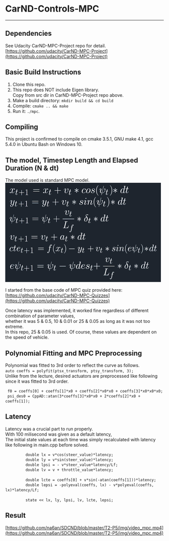 # CarND-Controls-MPC
---

## Dependencies
See Udacity CarND-MPC-Project repo for detail.
[https://github.com/udacity/CarND-MPC-Project](https://github.com/udacity/CarND-MPC-Project)  

## Basic Build Instructions
1. Clone this repo.  
2. This repo does NOT include Eigen library.  
   Copy from src dir in CarND-MPC-Project repo above.
3. Make a build directory: `mkdir build && cd build`  
4. Compile: `cmake .. && make`  
5. Run it: `./mpc`.  

## Compiling  
This project is confirmed to compile on cmake 3.5.1, GNU make 4.1, gcc 5.4.0 in Ubuntu Bash on Windows 10.

## The model, Timestep Length and Elapsed Duration (N & dt)
The model used is standard MPC model.  
![model](https://github.com/na6an/SDCND/blob/master/T2-P5/img/mpc-model.PNG)  

I started from the base code of MPC quiz provided here:  
[https://github.com/udacity/CarND-MPC-Quizzes](https://github.com/udacity/CarND-MPC-Quizzes)  

Once latency was implemented, it worked fine regardless of different combination of parameter values,  
whether it was 5 & 0.5, 10 & 0.01 or 25 & 0.05 as long as it was not too extreme.  
In this repo, 25 & 0.05 is used. Of course, these values are dependent on the speed of vehicle.

## Polynomial Fitting and MPC Preprocessing
Polynomial was fitted to 3rd order to reflect the curve as follows.  
 `auto coeffs = polyfit(ptsx_transform, ptsy_transform, 3);`  
Unlike from the lecture, desired actuators are preprocessed like following since it was fitted to 3rd order.  
```
 f0 = coeffs[0] + coeffs[1]*x0 + coeffs[2]*x0*x0 + coeffs[3]*x0*x0*x0;  
 psi_des0 = CppAD::atan(3*coeffs[3]*x0*x0 + 2*coeffs[2]*x0 + coeffs[1]);
```

## Latency
Latency was a crucial part to run properly.  
With 100 milisecond was given as a default latency,  
The initial state values at each time was simply recalculated with latency like following in main.cpp before solved.  
 ```
          double lx = v*cos(steer_value)*latency;
          double ly = v*sin(steer_value)*latency;
          double lpsi = - v*steer_value*latency/Lf;
          double lv = v + throttle_value*latency;

          double lcte = coeffs[0] + v*sin(-atan(coeffs[1]))*latency;
          double lepsi = -polyeval(coeffs, lx) - v*polyeval(coeffs, lx)*latency/Lf;

          state << lx, ly, lpsi, lv, lcte, lepsi;
```


## Result

[https://github.com/na6an/SDCND/blob/master/T2-P5/img/video_mpc.mp4](https://github.com/na6an/SDCND/blob/master/T2-P5/img/video_mpc.mp4)
